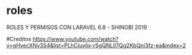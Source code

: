 # roles
ROLES Y  PERMISOS CON LARAVEL 6.8 - SHINOBI 2019

#Creditos
https://www.youtube.com/watch?v=gHvecXNv3S4&list=PLhCiuvlix-rSgQNLIl7Qg2KbQni3fz-ea&index=2